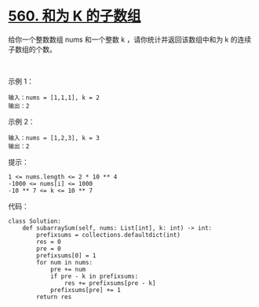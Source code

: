 # [560. 和为 K 的子数组](https://leetcode-cn.com/problems/subarray-sum-equals-k/)

给你一个整数数组 nums 和一个整数 k ，请你统计并返回该数组中和为 k 的连续子数组的个数。

 

示例 1：
```
输入：nums = [1,1,1], k = 2
输出：2
```
示例 2：
```
输入：nums = [1,2,3], k = 3
输出：2
```

提示：
```
1 <= nums.length <= 2 * 10 ** 4
-1000 <= nums[i] <= 1000
-10 ** 7 <= k <= 10 ** 7
```
代码：
```python3
class Solution:
    def subarraySum(self, nums: List[int], k: int) -> int:
        prefixsums = collections.defaultdict(int)
        res = 0
        pre = 0
        prefixsums[0] = 1
        for num in nums:
            pre += num
            if pre - k in prefixsums:
                res += prefixsums[pre - k]
            prefixsums[pre] += 1
        return res
```